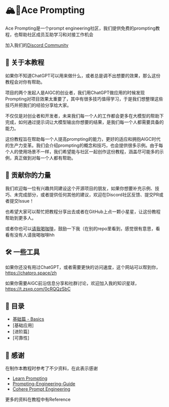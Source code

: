# 🏔️🌈Ace Prompting
Ace Prompting是一个prompt engineering社区，我们提供免费的prompting教程，也帮助社区成员互助学习和对接工作机会

加入我们的[Discord Community](https://discord.gg/eWD4shBz)

## 🤔 关于本教程
如果你不知道ChatGPT可以用来做什么，或者总是调不出想要的效果，那么这份教程会对你有帮助。

项目的两个发起人是AIGC的创业者，我们用ChatGPT做应用的时候发现Prompting对项目效果太重要了，其中有很多技巧值得学习，于是我们想整理这些技巧并把我们的经验分享给大家。

不仅仅是对创业者和开发者，未来我们每一个人的工作都会更多在大模型的帮助下完成，如何通过提示词让大模型输出你想要的结果，是我们每一个人都需要具备的能力。

这份教程旨在帮助每一个人提高prompting的能力，更好的适应和拥抱AIGC时代的生产力变革。我们会介绍prompting的概念和技巧，也会提供很多示例。由于每个人的使用场景不一样，我们希望能与社区一起创作这份教程，涵盖尽可能多的示例，真正做到对每一个人都有帮助。


## 🥂 贡献你的力量

我们欢迎每一位有兴趣共同建设这个开源项目的朋友，如果你想要补充示例、技巧、未完成部分，或者提供任何其他的建议，欢迎在Discord社区反馈、提交PR或者提交Issue！

也希望大家可以帮忙把教程分享出去或者在GitHub上点一颗小星星，让这份教程帮助到更多人。

或者你也可以[请我喝咖啡](https://www.buymeacoffee.com/chuchangcc)，鼓励一下我（在别的repo里看到，感觉很有意思，看看有没有人请我喝咖啡hh


## 🛠️ 一些工具

如果你还没有用过ChatGPT，或者需要更快的访问速度，这个网站可以帮到你，https://chatpro.space/zh

如果你需要AIGC前沿信息分享和社群讨论，欢迎加入我的知识星球，https://t.zsxq.com/0cRQQzSbC

## 🚀 目录

- [基础篇 - Basics](Tutorials-CN/prompting-basics.md)
- [基础应用]
- [进阶篇]
- [可靠性]


## 💓 感谢
在制作本教程时参考了不少资料，在此表示感谢

- [Learn Prompting](https://learnprompting.org/docs/intro)
- [Prompting-Engineering-Guide](https://github.com/dair-ai/Prompt-Engineering-Guide)
- [Cohere Prompt Engineering](https://docs.cohere.ai/docs/prompt-engineering)

更多的资料在教程中有Reference

